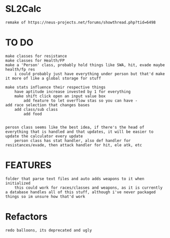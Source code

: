 # SL2Calc
    remake of https://neus-projects.net/forums/showthread.php?tid=6498

# TO DO 
    make classes for resistance
    make classes for Health/FP
    make a 'Person' class, probably hold things like SWA, hit, evade maybe health/fp res
        i could probably just have everything under person but that'd make it more of like a global storage for stuff
    
    make stats influence their respective things
        have aptitude increase invested by 1 for everything
        make shift click open an input value box
            add feature to let overflow stas so you can have -
    add race selection that changes bases
        add class/sub class
            add food
        

    perosn class seems like the best idea, if there's the head of everything that is handled and that updates, it will be easier to update the calculator every update
        person class has stat handler, also def handler for resistances/evade, then attack handler for hit, ele atk, etc

# FEATURES
    folder that parse text files and auto adds weapons to it when initialized
        this could work for races/classes and weapons, as it is currently a database handles all of this stuff, although i've never packaged things so im unsure how that'd work

# Refactors
    redo balloons, its deprecated and ugly
